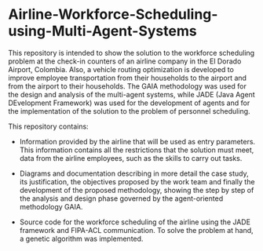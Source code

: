 # Airline-Workforce-Scheduling-using-Multi-Agent-Systems

This repository is intended to show the solution to the workforce scheduling problem at the check-in counters of an airline company in the El Dorado Airport, Colombia. Also, a vehicle routing optimization is developed to improve employee transportation from their households to the airport and from the airport to their households.
The GAIA methodology was used for the design and analysis of the multi-agent systems, while JADE (Java Agent DEvelopment Framework) was used for the development of agents and for the implementation of the solution to the problem of personnel scheduling.

This repository contains:

- Information provided by the airline that will be used as entry parameters. This information contains all the restrictions that the solution must meet, data from the airline employees, such as the skills to carry out tasks.

- Diagrams and documentation describing in more detail the case study, its justification, the objectives proposed by the work team and finally the development of the proposed methodology, showing the step by step of the analysis and design phase governed by the agent-oriented methodology GAIA.

- Source code for the workforce scheduling of the airline using the JADE framework and FIPA-ACL communication. To solve the problem at hand, a genetic algorithm was implemented.
